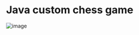 # Java custom chess game

![image](https://github.com/user-attachments/assets/3017e8cc-2466-4181-80ac-f5b1cfe50cb3)
